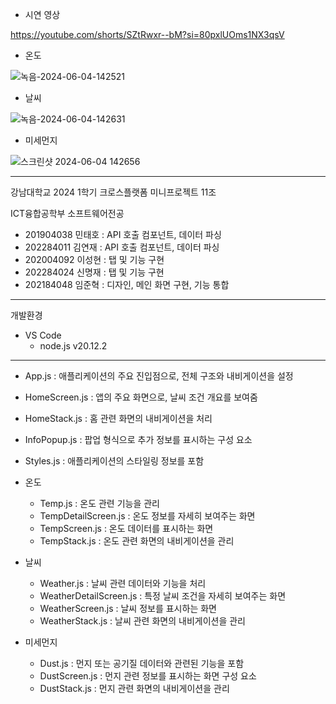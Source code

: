 -  시연 영상

https://youtube.com/shorts/SZtRwxr--bM?si=80pxlUOms1NX3qsV

- 온도
  
![녹음-2024-06-04-142521](https://github.com/kyj0503/WeatherApp/assets/152960761/525a517c-70ba-41d3-b6e3-56a4fe36e3d3)

- 날씨
  
![녹음-2024-06-04-142631](https://github.com/kyj0503/WeatherApp/assets/152960761/1f24f382-9ed1-4a91-bb76-cb5d84b25ba4)

- 미세먼지
  
![스크린샷 2024-06-04 142656](https://github.com/kyj0503/WeatherApp/assets/152960761/539c357e-25e9-411e-b860-249012595195)

-----------------------------------------------------------------------

강남대학교 2024 1학기 크로스플랫폼 미니프로젝트 11조

ICT융합공학부 소프트웨어전공

- 201904038 민태호  :  API 호출 컴포넌트, 데이터 파싱
- 202284011 김연재  :  API 호출 컴포넌트, 데이터 파싱
- 202004092 이성현  :  탭 및 기능 구현
- 202284024 신명재  :  탭 및 기능 구현
- 202184048 임준혁  :  디자인, 메인 화면 구현, 기능 통합

-----------------------------------------------------------------------

개발환경

- VS Code
  - node.js v20.12.2
 
-----------------------------------------------------------------------

- App.js : 애플리케이션의 주요 진입점으로, 전체 구조와 내비게이션을 설정
- HomeScreen.js : 앱의 주요 화면으로, 날씨 조건 개요를 보여줌
- HomeStack.js : 홈 관련 화면의 내비게이션을 처리
- InfoPopup.js : 팝업 형식으로 추가 정보를 표시하는 구성 요소
- Styles.js : 애플리케이션의 스타일링 정보를 포함

- 온도
  - Temp.js : 온도 관련 기능을 관리
  - TempDetailScreen.js : 온도 정보를 자세히 보여주는 화면
  - TempScreen.js : 온도 데이터를 표시하는 화면
  - TempStack.js : 온도 관련 화면의 내비게이션을 관리

- 날씨
  - Weather.js : 날씨 관련 데이터와 기능을 처리
  - WeatherDetailScreen.js : 특정 날씨 조건을 자세히 보여주는 화면
  - WeatherScreen.js : 날씨 정보를 표시하는 화면
  - WeatherStack.js : 날씨 관련 화면의 내비게이션을 관리

- 미세먼지
  - Dust.js : 먼지 또는 공기질 데이터와 관련된 기능을 포함
  - DustScreen.js : 먼지 관련 정보를 표시하는 화면 구성 요소
  - DustStack.js : 먼지 관련 화면의 내비게이션을 관리
